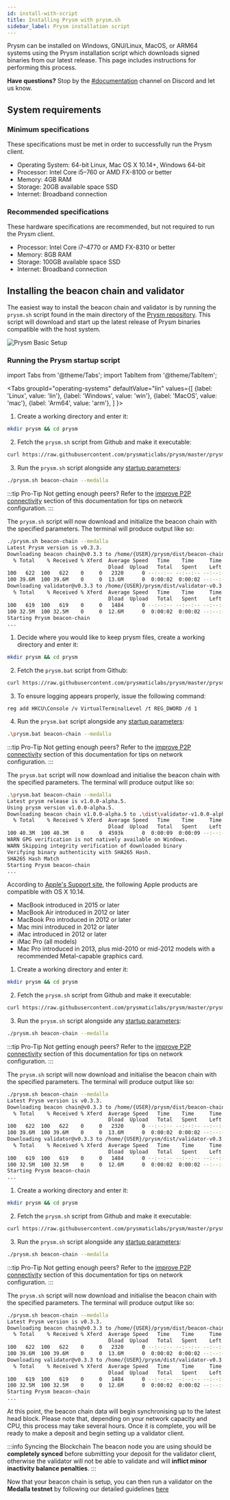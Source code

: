 ```yaml
---
id: install-with-script
title: Installing Prysm with prysm.sh 
sidebar_label: Prysm installation script
---
```


Prysm can be installed on Windows, GNU/Linux, MacOS, or ARM64 systems using the Prysm installation script which downloads signed binaries from our latest release. This page includes instructions for performing this process.

**Have questions?** Stop by the [#documentation](https://discord.gg/QQZMCgU) channel on Discord and let us know.

## System requirements

### Minimum specifications

These specifications must be met in order to successfully run the Prysm client.

* Operating System: 64-bit Linux, Mac OS X 10.14+, Windows 64-bit
* Processor: Intel Core i5–760 or AMD FX-8100 or better
* Memory: 4GB RAM
* Storage: 20GB available space SSD
* Internet: Broadband connection

### Recommended specifications

These hardware specifications are recommended, but not required to run the Prysm client.

* Processor: Intel Core i7–4770 or AMD FX-8310 or better
* Memory: 8GB RAM
* Storage: 100GB available space SSD
* Internet: Broadband connection

## Installing the beacon chain and validator

The easiest way to install the beacon chain and validator is by running the `prysm.sh` script found in the main directory of the [Prysm repository](https://github.com/prysmaticlabs/prysm). This script will download and start up the latest release of Prysm binaries compatible with the host system.

![Prysm Basic Setup](/img/prysm-basic-setup.png)

### Running the Prysm startup script

import Tabs from '@theme/Tabs';
import TabItem from '@theme/TabItem';

<Tabs
  groupId="operating-systems"
  defaultValue="lin"
  values={[
    {label: 'Linux', value: 'lin'},
    {label: 'Windows', value: 'win'},
    {label: 'MacOS', value: 'mac'},
    {label: 'Arm64', value: 'arm'},
  ]
}>
<TabItem value="lin">

1. Create a working directory and enter it:

```sh
mkdir prysm && cd prysm
```

2. Fetch the `prysm.sh` script from Github and make it executable:

```sh
curl https://raw.githubusercontent.com/prysmaticlabs/prysm/master/prysm.sh --output prysm.sh && chmod +x prysm.sh
```

3. Run the `prysm.sh` script alongside any [startup parameters](/docs/prysm-usage/parameters#beacon-node-parameters):

```sh
./prysm.sh beacon-chain --medalla
```

:::tip Pro-Tip
Not getting enough peers?  Refer to the [improve P2P connectivity](/docs/prysm-usage/p2p-host-ip) section of this documentation for tips on network configuration.
:::

The `prysm.sh` script will now download and initialize the beacon chain with the specified parameters. The terminal will produce output like so:

```sh
./prysm.sh beacon-chain --medalla
Latest Prysm version is v0.3.3.
Downloading beacon chain@v0.3.3 to /home/{USER}/prysm/dist/beacon-chain-v0.3.3-linux-amd64 (automatically selected latest available version)
  % Total    % Received % Xferd  Average Speed   Time    Time     Time  Current
                                 Dload  Upload   Total   Spent    Left  Speed
100   622  100   622    0     0   2320      0 --:--:-- --:--:-- --:--:--  2312
100 39.6M  100 39.6M    0     0  13.6M      0  0:00:02  0:00:02 --:--:-- 20.4M
Downloading validator@v0.3.3 to /home/{USER}/prysm/dist/validator-v0.3.3-linux-amd64 (automatically selected latest available version)
  % Total    % Received % Xferd  Average Speed   Time    Time     Time  Current
                                 Dload  Upload   Total   Spent    Left  Speed
100   619  100   619    0     0   1484      0 --:--:-- --:--:-- --:--:--  1484
100 32.5M  100 32.5M    0     0  12.6M      0  0:00:02  0:00:02 --:--:-- 21.7M
Starting Prysm beacon-chain
...
```

</TabItem>
<TabItem value="win">

1. Decide where you would like to keep prysm files, create a working directory and enter it:

```sh
mkdir prysm && cd prysm
```

2. Fetch the `prysm.bat` script from Github:

```sh
curl https://raw.githubusercontent.com/prysmaticlabs/prysm/master/prysm.bat --output prysm.bat
```

3. To ensure logging appears properly, issue the following command:
```
reg add HKCU\Console /v VirtualTerminalLevel /t REG_DWORD /d 1
``` 

4. Run the `prysm.bat` script alongside any [startup parameters](/docs/prysm-usage/parameters#beacon-node-parameters):

```sh
.\prysm.bat beacon-chain --medalla
```

:::tip Pro-Tip
Not getting enough peers?  Refer to the [improve P2P connectivity](/docs/prysm-usage/p2p-host-ip) section of this documentation for tips on network configuration.
:::

The `prysm.bat` script will now download and initialise the beacon chain with the specified parameters. The terminal will produce output like so:

```sh
.\prysm.bat beacon-chain --medalla
Latest prysm release is v1.0.0-alpha.5.
Using prysm version v1.0.0-alpha.5.
Downloading beacon chain v1.0.0-alpha.5 to .\dist\validator-v1.0.0-alpha.5-windows-amd64.exe automatically selected latest available release
  % Total    % Received % Xferd  Average Speed   Time    Time     Time  Current
                                 Dload  Upload   Total   Spent    Left  Speed
100 40.3M  100 40.3M    0     0  4593k      0  0:00:09  0:00:09 --:--:-- 5177k
WARN GPG verification is not natively available on Windows.
WARN Skipping integrity verification of downloaded binary
Verifying binary authenticity with SHA265 Hash.
SHA265 Hash Match
Starting Prysm beacon-chain
...
```

</TabItem>
<TabItem value="mac">

According to [Apple's Support site](https://support.apple.com/en-us/HT210190), the following Apple products are compatible with OS X 10.14.

* MacBook introduced in 2015 or later
* MacBook Air introduced in 2012 or later
* MacBook Pro introduced in 2012 or later
* Mac mini introduced in 2012 or later
* iMac introduced in 2012 or later
* iMac Pro (all models)
* Mac Pro introduced in 2013, plus mid-2010 or mid-2012 models with a recommended Metal-capable graphics card.

1. Create a working directory and enter it:

```sh
mkdir prysm && cd prysm
```

2. Fetch the `prysm.sh` script from Github and make it executable:

```sh
curl https://raw.githubusercontent.com/prysmaticlabs/prysm/master/prysm.sh --output prysm.sh && chmod +x prysm.sh
```

3. Run the `prysm.sh` script alongside any [startup parameters](/docs/prysm-usage/parameters#beacon-node-parameters):

```sh
./prysm.sh beacon-chain --medalla
```

:::tip Pro-Tip
Not getting enough peers?  Refer to the [improve P2P connectivity](/docs/prysm-usage/p2p-host-ip) section of this documentation for tips on network configuration.
:::

The `prysm.sh` script will now download and initialise the beacon chain with the specified parameters. The terminal will produce output like so:

```sh
./prysm.sh beacon-chain --medalla
Latest Prysm version is v0.3.3.
Downloading beacon chain@v0.3.3 to /home/{USER}/prysm/dist/beacon-chain-v0.3.3-linux-amd64 (automatically selected latest available version)
  % Total    % Received % Xferd  Average Speed   Time    Time     Time  Current
                                 Dload  Upload   Total   Spent    Left  Speed
100   622  100   622    0     0   2320      0 --:--:-- --:--:-- --:--:--  2312
100 39.6M  100 39.6M    0     0  13.6M      0  0:00:02  0:00:02 --:--:-- 20.4M
Downloading validator@v0.3.3 to /home/{USER}/prysm/dist/validator-v0.3.3-linux-amd64 (automatically selected latest available version)
  % Total    % Received % Xferd  Average Speed   Time    Time     Time  Current
                                 Dload  Upload   Total   Spent    Left  Speed
100   619  100   619    0     0   1484      0 --:--:-- --:--:-- --:--:--  1484
100 32.5M  100 32.5M    0     0  12.6M      0  0:00:02  0:00:02 --:--:-- 21.7M
Starting Prysm beacon-chain
...
```

</TabItem>
<TabItem value="arm">

1. Create a working directory and enter it:

```sh
mkdir prysm && cd prysm
```

2. Fetch the `prysm.sh` script from Github and make it executable:

```sh
curl https://raw.githubusercontent.com/prysmaticlabs/prysm/master/prysm.sh --output prysm.sh && chmod +x prysm.sh
```

3. Run the `prysm.sh` script alongside any [startup parameters](/docs/prysm-usage/parameters#beacon-node-parameters):

```sh
./prysm.sh beacon-chain --medalla
```

:::tip Pro-Tip
Not getting enough peers?  Refer to the [improve P2P connectivity](/docs/prysm-usage/p2p-host-ip) section of this documentation for tips on network configuration.
:::

The `prysm.sh` script will now download and initialise the beacon chain with the specified parameters. The terminal will produce output like so:

```sh
./prysm.sh beacon-chain --medalla
Latest Prysm version is v0.3.3.
Downloading beacon chain@v0.3.3 to /home/{USER}/prysm/dist/beacon-chain-v0.3.3-linux-amd64 (automatically selected latest available version)
  % Total    % Received % Xferd  Average Speed   Time    Time     Time  Current
                                 Dload  Upload   Total   Spent    Left  Speed
100   622  100   622    0     0   2320      0 --:--:-- --:--:-- --:--:--  2312
100 39.6M  100 39.6M    0     0  13.6M      0  0:00:02  0:00:02 --:--:-- 20.4M
Downloading validator@v0.3.3 to /home/{USER}/prysm/dist/validator-v0.3.3-linux-amd64 (automatically selected latest available version)
  % Total    % Received % Xferd  Average Speed   Time    Time     Time  Current
                                 Dload  Upload   Total   Spent    Left  Speed
100   619  100   619    0     0   1484      0 --:--:-- --:--:-- --:--:--  1484
100 32.5M  100 32.5M    0     0  12.6M      0  0:00:02  0:00:02 --:--:-- 21.7M
Starting Prysm beacon-chain
...
```

</TabItem>
</Tabs>

At this point, the beacon chain data will begin synchronising up to the latest head block. Please note that, depending on your network capacity and CPU, this process may take several hours. Once it is complete, you will be ready to make a deposit and begin setting up a validator client.

:::info Syncing the Blockchain
The beacon node you are using should be **completely synced** before submitting your deposit for the validator client, otherwise the validator will not be able to validate and will **inflict minor inactivity balance penalties**.
:::

Now that your beacon chain is setup, you can then run a validator on the **Medalla testnet** by following our detailed guidelines [here](https://docs.prylabs.network/docs/install/medalla-testnet)